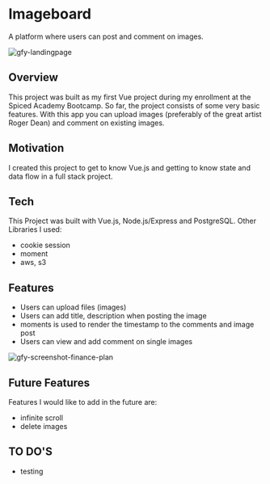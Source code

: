 
# Imageboard
A platform where users can post and comment on images.

![gfy-landingpage](https://github.com/LuiseBrandenburger/go-fund-yourself/blob/master/client/public/gfy-landingpage.png)

## Overview
This project was built as my first Vue project during my enrollment at the Spiced Academy Bootcamp. So far, the project consists of some very basic features. With this app you can upload images (preferably of the great artist Roger Dean) and comment on existing images.

## Motivation
I created this project to get to know Vue.js and getting to know state and data flow in a full stack project.

## Tech
This Project was built with Vue.js, Node.js/Express and PostgreSQL.
Other Libraries I used:
- cookie session
- moment
- aws, s3


## Features
- Users can upload files (images)
- Users can add title, description when posting the image
- moments is used to render the timestamp to the comments and image post
- Users can view and add comment on single images

![gfy-screenshot-finance-plan](https://github.com/LuiseBrandenburger/go-fund-yourself/blob/master/client/public/gfy-screenshot-finance-plan.png)

## Future Features
Features I would like to add in the future are:
- infinite scroll
- delete images

## TO DO'S
- testing
